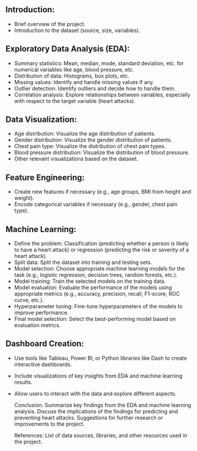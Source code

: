 ## Introduction:
* Brief overview of the project.
* Introduction to the dataset (source, size, variables).

## Exploratory Data Analysis (EDA):
* Summary statistics: Mean, median, mode, standard deviation, etc. for numerical variables like age, blood pressure, etc.
* Distribution of data: Histograms, box plots, etc.
* Missing values: Identify and handle missing values if any.
* Outlier detection: Identify outliers and decide how to handle them.
* Correlation analysis: Explore relationships between variables, especially with respect to the target variable (heart attacks).

## Data Visualization:
* Age distribution: Visualize the age distribution of patients.
* Gender distribution: Visualize the gender distribution of patients.
* Chest pain type: Visualize the distribution of chest pain types.
* Blood pressure distribution: Visualize the distribution of blood pressure.
* Other relevant visualizations based on the dataset.

## Feature Engineering:
* Create new features if necessary (e.g., age groups, BMI from height and weight).
* Encode categorical variables if necessary (e.g., gender, chest pain type).

## Machine Learning:
* Define the problem: Classification (predicting whether a person is likely to have a heart attack) or regression (predicting the risk or severity of a heart attack).
* Split data: Split the dataset into training and testing sets.
* Model selection: Choose appropriate machine learning models for the task (e.g., logistic regression, decision trees, random forests, etc.).
* Model training: Train the selected models on the training data.
* Model evaluation: Evaluate the performance of the models using appropriate metrics (e.g., accuracy, precision, recall, F1-score, ROC curve, etc.).
* Hyperparameter tuning: Fine-tune hyperparameters of the models to improve performance.
* Final model selection: Select the best-performing model based on evaluation metrics.

## Dashboard Creation:
* Use tools like Tableau, Power BI, or Python libraries like Dash to create interactive dashboards.
* Include visualizations of key insights from EDA and machine learning results.
* Allow users to interact with the data and explore different aspects.

    Conclusion:
        Summarize key findings from the EDA and machine learning analysis.
        Discuss the implications of the findings for predicting and preventing heart attacks.
        Suggestions for further research or improvements to the project.

    References:
        List of data sources, libraries, and other resources used in the project.
